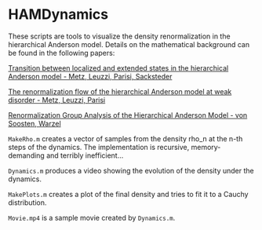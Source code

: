 # HAMDynamics

These scripts are tools to visualize the density renormalization in the hierarchical Anderson model. Details on the mathematical background can be found in the following papers:

[Transition between localized and extended states in the hierarchical Anderson model - Metz, Leuzzi, Parisi, Sacksteder](https://arxiv.org/abs/1303.2012)

[The renormalization flow of the hierarchical Anderson model at weak disorder - Metz, Leuzzi, Parisi](https://arxiv.org/abs/1311.0780)

[Renormalization Group Analysis of the Hierarchical Anderson Model - von Soosten, Warzel](https://arxiv.org/abs/1608.01602)

`MakeRho.m` creates a vector of samples from the density rho_n at the n-th steps of the dynamics. The implementation is recursive, memory-demanding and terribly inefficient...

`Dynamics.m` produces a video showing the evolution of the density under the dynamics.

`MakePlots.m` creates a plot of the final density and tries to fit it to a Cauchy distribution.

`Movie.mp4` is a sample movie created by `Dynamics.m`.